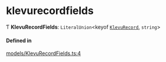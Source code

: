 # klevurecordfields
      
Ƭ **KlevuRecordFields**: `LiteralUnion`<keyof [`KlevuRecord`](klevurecord.md), `string`\>

#### Defined in

[models/KlevuRecordFields.ts:4](https://github.com/klevultd/frontend-sdk/blob/6dc6e86/packages/klevu-core/src/models/KlevuRecordFields.ts#L4)

